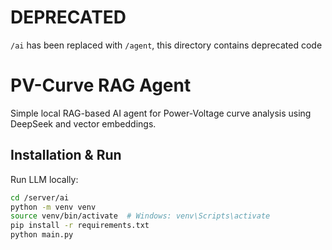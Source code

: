 # DEPRECATED

`/ai` has been replaced with `/agent`, this directory contains deprecated code

# PV-Curve RAG Agent

Simple local RAG-based AI agent for Power-Voltage curve analysis using DeepSeek and vector embeddings.

## Installation & Run

Run LLM locally:

```bash
cd /server/ai
python -m venv venv
source venv/bin/activate  # Windows: venv\Scripts\activate
pip install -r requirements.txt
python main.py
```

